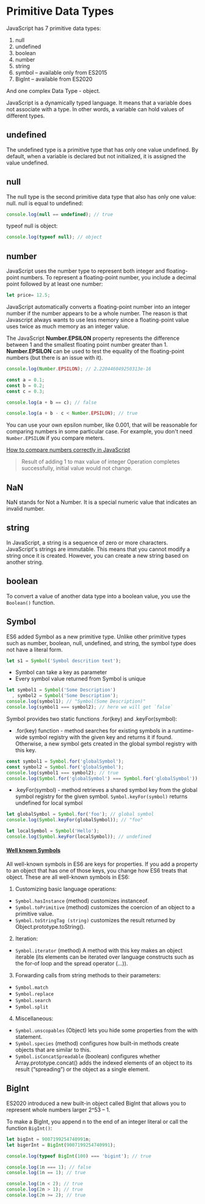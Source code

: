 # Primitive Data Types
JavaScript has 7 primitive data types:

1. null
2. undefined
3. boolean
4. number
5. string
6. symbol – available only from ES2015
7. BigInt – available from ES2020

And one complex Data Type - object.

JavaScript is a dynamically typed language.
It means that a variable does not associate with a type.
In other words, a variable can hold values of different types.

## undefined
The undefined type is a primitive type that has only one value undefined.
By default, when a variable is declared but not initialized, it is assigned the value undefined.

## null
The null type is the second primitive data type that also has only one value: null.
null is equal to undefined:
```typescript
console.log(null == undefined); // true
```
typeof null is object:
```typescript
console.log(typeof null); // object
```

## number
JavaScript uses the number type to represent both integer and floating-point numbers.
To represent a floating-point number, you include a decimal point followed by at least one number:
```typescript
let price= 12.5;
```
JavaScript automatically converts a floating-point number into
an integer number if the number appears to be a whole number.
The reason is that Javascript always wants to use less memory
since a floating-point value uses twice as much memory as an integer value.

The JavaScript **Number.EPSILON** property
represents the difference between 1 and the smallest floating point number greater than 1.
**Number.EPSILON** can be used to test the equality of the floating-point numbers (but there is an issue with it).

```typescript
console.log(Number.EPSILON); // 2.220446049250313e-16

const a = 0.1;
const b = 0.2;
const c = 0.3;

console.log(a + b == c); // false

console.log(a + b - c < Number.EPSILON); // true
```
You can use your own epsilon number, like 0.001, that will be reasonable for comparing
numbers in some particular case. For example, you don't need `Number.EPSILON` if you compare meters.

[How to compare numbers correctly in JavaScript](https://dev.to/alldanielscott/how-to-compare-numbers-correctly-in-javascript-1l4i)
> Result of adding 1 to max value of integer
Operation completes successfully, initial value would not change.

## NaN
NaN stands for Not a Number. It is a special numeric value that indicates an invalid number.

## string
In JavaScript, a string is a sequence of zero or more characters.
JavaScript's strings are immutable. This means that you cannot modify a string once it is created.
However, you can create a new string based on another string.

## boolean
To convert a value of another data type into a boolean value, you use the `Boolean()` function.

## Symbol
ES6 added Symbol as a new primitive type.
Unlike other primitive types such as number, boolean, null, undefined, and string,
the symbol type does not have a literal form.
```typescript
let s1 = Symbol('Symbol descrition text');
```
- Symbol can take a key as parameter
- Every symbol value returned from Symbol is unique
```typescript
let symbol1 = Symbol('Some Description')
  , symbol2 = Symbol('Some Description');
console.log(symbol1); // "Symbol(Some Description)"
console.log(symbol1 === symbol2); // here we will get `false`
```

Symbol provides two static functions .for(key) and .keyFor(symbol):
- .for(key) function - method searches for existing symbols
in a runtime-wide symbol registry with the given key and returns it if found.
Otherwise, a new symbol gets created in the global symbol registry with this key.
```typescript
const symbol1 = Symbol.for('globalSymbol');
const symbol2 = Symbol.for('globalSymbol');
console.log(symbol1 === symbol2); // true
console.log(Symbol.for('globalSymbol') === Symbol.for('globalSymbol')); // true
```
- .keyFor(symbol) - method retrieves a shared symbol key
from the global symbol registry for the given symbol.
`Symbol.keyFor(symbol)` returns undefined for local symbol
```typescript
let globalSymbol = Symbol.for('foo'); // global symbol
console.log(Symbol.keyFor(globalSymbol)); // "foo"

let localSymbol = Symbol('Hello');
console.log(Symbol.keyFor(localSymbol)); // undefined
```

#### [Well known Symbols](https://2ality.com/2015/09/well-known-symbols-es6.html)
All well-known symbols in ES6 are keys for properties.
If you add a property to an object that has one of those keys,
you change how ES6 treats that object.
These are all well-known symbols in ES6:
1. Customizing basic language operations:
- `Symbol.hasInstance` (method) customizes instanceof.
- `Symbol.toPrimitive` (method) customizes the coercion
of an object to a primitive value.
- `Symbol.toStringTag (string)`
customizes the result returned by Object.prototype.toString().
2. Iteration:
- `Symbol.iterator` (method)
A method with this key makes an object iterable
(its elements can be iterated over language constructs
such as the for-of loop and the spread operator (...)).
3. Forwarding calls from string methods to their parameters:
- `Symbol.match`
- `Symbol.replace`
- `Symbol.search`
- `Symbol.split`
4. Miscellaneous:
- `Symbol.unscopables` (Object)
lets you hide some properties from the with statement.
- `Symbol.species` (method)
configures how built-in methods create objects
that are similar to this.
- `Symbol.isConcatSpreadable` (boolean)
configures whether Array.prototype.concat()
adds the indexed elements of an object to its result (“spreading”)
or the object as a single element.


## BigInt
ES2020 introduced a new built-in object called BigInt that allows you to represent whole numbers larger 2^53 – 1.

To make a BigInt, you append n to the end of an integer literal or call the function `BigInt()`:
```typescript
let bigInt = 9007199254740991n;
let bigerInt = BigInt(9007199254740991);

console.log(typeof BigInt(100) === 'bigint'); // true

console.log(1n === 1); // false
console.log(1n == 1); // true

console.log(1n < 2); // true
console.log(2n > 1); // true
console.log(2n >= 2); // true
```
